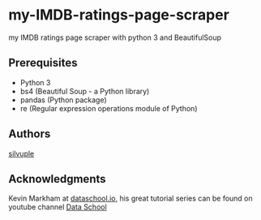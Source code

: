 # my-IMDB-ratings-page-scraper
my IMDB ratings page scraper with python 3 and BeautifulSoup

## Prerequisites

* Python 3
* bs4 (Beautiful Soup - a Python library)
* pandas (Python package)
* re (Regular expression operations module of Python)

## Authors

[silvuple](https://github.com/silvuple)

## Acknowledgments

Kevin Markham at [dataschool.io](http://www.dataschool.io/), 
his great tutorial series can be found on youtube channel [Data School](https://www.youtube.com/user/dataschool)
